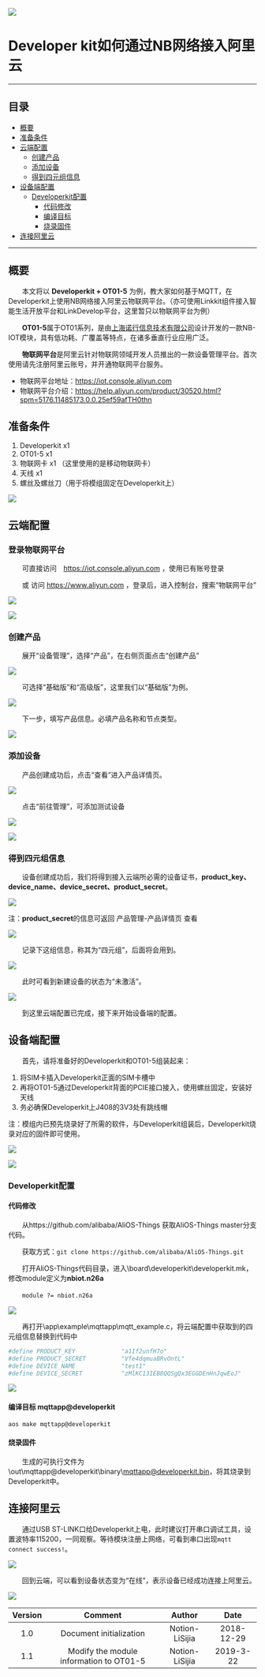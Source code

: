 ![](https://i.imgur.com/Q8Jcei1.png)

# Developer kit如何通过NB网络接入阿里云

----------
## 目录

- [概要](#概要)
- [准备条件](#准备条件)
- [云端配置](#云端配置)
	- [创建产品](#创建产品)
	- [添加设备](#添加设备)
	- [得到四元组信息](#得到四元组信息)
- [设备端配置](#设备端配置)
	- [Developerkit配置](#Developerkit配置)
		- [代码修改](#代码修改)
		- [编译目标](#编译目标)
		- [烧录固件](#烧录固件)
- [连接阿里云](#连接阿里云)

----------
## 概要

　　本文将以 **Developerkit + OT01-5** 为例，教大家如何基于MQTT，在Developerkit上使用NB网络接入阿里云物联网平台。（亦可使用Linkkit组件接入智能生活开放平台和LinkDevelop平台，这里暂只以物联网平台为例）

　　**OT01-5**属于OT01系列，是由[上海诺行信息技术有限公司](www.notioni.com)设计开发的一款NB-IOT模块，具有低功耗、广覆盖等特点，在诸多垂直行业应用广泛。

　　**物联网平台**是阿里云针对物联网领域开发人员推出的一款设备管理平台。首次使用请先注册阿里云账号，并开通物联网平台服务。

 - 物联网平台地址：https://iot.console.aliyun.com
 - 物联网平台介绍：https://help.aliyun.com/product/30520.html?spm=5176.11485173.0.0.25ef59afTH0thn

## 准备条件
1. Developerkit x1
1. OT01-5 x1
1. 物联网卡 x1 （这里使用的是移动物联网卡）
1. 天线 x1
1. 螺丝及螺丝刀（用于将模组固定在Developerkit上）

![](https://i.imgur.com/4N8mTBn.jpg)

## 云端配置

### 登录物联网平台

　　可直接访问　https://iot.console.aliyun.com ，使用已有账号登录

　　或 访问 https://www.aliyun.com ，登录后，进入控制台，搜索“物联网平台”

![](https://i.imgur.com/MMtnfco.png)

![](https://i.imgur.com/Wk1QLFT.png)

### 创建产品
　　展开“设备管理”，选择“产品”，在右侧页面点击“创建产品”

![](https://i.imgur.com/vqSN8aJ.png)

　　可选择“基础版”和“高级版”，这里我们以“基础版”为例。

![](https://i.imgur.com/sNAxuDK.png)

　　下一步，填写产品信息。必填产品名称和节点类型。

![](https://i.imgur.com/7WqOl1z.png)

### 添加设备
　　产品创建成功后，点击“查看”进入产品详情页。

![](https://i.imgur.com/2fpGtuw.png)

　　点击“前往管理”，可添加测试设备

![](https://i.imgur.com/5EYVjLG.png)

![](https://i.imgur.com/GC1Lnz6.png)

### 得到四元组信息
　　设备创建成功后，我们将得到接入云端所必需的设备证书，**product_key、device_name、device_secret、product_secret**。

![](https://i.imgur.com/NsyniLj.png)

注：**product_secret**的信息可返回 产品管理-产品详情页 查看

![](https://i.imgur.com/8n9pfiN.png)

　　记录下这组信息，称其为“四元组”，后面将会用到。

![](https://i.imgur.com/juhU0Lk.png)

　　此时可看到新建设备的状态为“未激活”。

![](https://i.imgur.com/pRRTq5y.png)

　　到这里云端配置已完成，接下来开始设备端的配置。

## 设备端配置
　　首先，请将准备好的Developerkit和OT01-5组装起来：

1. 将SIM卡插入Developerkit正面的SIM卡槽中
2. 再将OT01-5通过Developerkit背面的PCIE接口接入，使用螺丝固定，安装好天线
3. 务必确保Developerkit上J408的3V3处有跳线帽

注：模组内已预先烧录好了所需的软件，与Developerkit组装后，Developerkit烧录对应的固件即可使用。 

![](https://i.imgur.com/3Tp8tIM.jpg)

![](https://i.imgur.com/EjoySEc.jpg)

### Developerkit配置

#### 代码修改

　　从https://github.com/alibaba/AliOS-Things 获取AliOS-Things master分支代码。

　　获取方式：`git clone https://github.com/alibaba/AliOS-Things.git`

　　打开AliOS-Things代码目录，进入\board\developerkit\developerkit.mk，修改module定义为**nbiot.n26a**

　　`module ?= nbiot.n26a`

![](https://i.imgur.com/bWEJY8R.png)

　　再打开\app\example\mqttapp\mqtt_example.c，将云端配置中获取到的四元组信息替换到代码中

```sh
#define PRODUCT_KEY             "a1If2unfH7o"
#define PRODUCT_SECRET          "Vfe4dqmuaBRvOntL"
#define DEVICE_NAME             "test1"
#define DEVICE_SECRET           "zMlKC13IEB8QQSgQx3EGGDEnHnJqwEoJ"
```

![](https://i.imgur.com/NzjKdCw.png)

#### 编译目标 mqttapp@developerkit

   `aos make mqttapp@developerkit`

#### 烧录固件

 　　生成的可执行文件为\out\mqttapp@developerkit\binary\mqttapp@developerkit.bin，将其烧录到Developerkit中。


## 连接阿里云
　　通过USB ST-LINK口给Developerkit上电，此时建议打开串口调试工具，设置波特率115200，一同观察。等待模块注册上网络，可看到串口出现`mqtt connect success!`。

![](https://i.imgur.com/rWd7JpD.png)

　　回到云端，可以看到设备状态变为“在线”，表示设备已经成功连接上阿里云。

![](https://i.imgur.com/Zv8F7QA.png)

|  Version |          Comment        |    Author      |   Date     |
|:--------:|:-----------------------:|:--------------:|:----------:|
|    1.0   |  Document initialization| Notion-LiSijia | 2018-12-29 |
|    1.1   | Modify the module information to OT01-5| Notion-LiSijia | 2019-3-22 |



